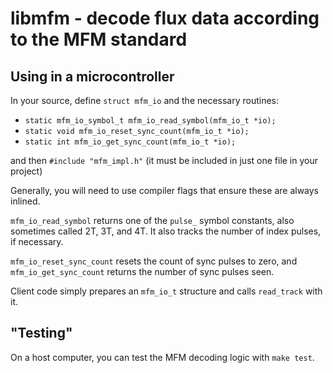 # libmfm - decode flux data according to the MFM standard

## Using in a microcontroller
In your source, define `struct mfm_io` and the necessary routines:
 * `static mfm_io_symbol_t mfm_io_read_symbol(mfm_io_t *io);`
 * `static void mfm_io_reset_sync_count(mfm_io_t *io);`
 * `static int mfm_io_get_sync_count(mfm_io_t *io);`

and then `#include "mfm_impl.h"` (it must be included in just one file in your project)

Generally, you will need to use compiler flags that ensure these are always inlined.

`mfm_io_read_symbol` returns one of the `pulse_` symbol constants, also sometimes
called 2T, 3T, and 4T. It also tracks the number of index pulses, if necessary.

`mfm_io_reset_sync_count` resets the count of sync pulses to zero, and
`mfm_io_get_sync_count` returns the number of sync pulses seen.

Client code simply prepares an `mfm_io_t` structure and calls `read_track` with it.

## "Testing"
On a host computer, you can test the MFM decoding logic with `make test`.
